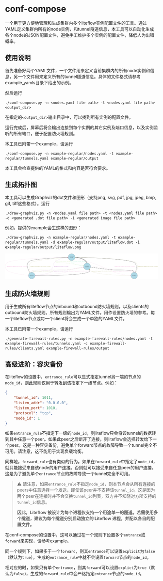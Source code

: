 # conf-compose
一个用于更方便地管理和生成集群内多个liteflow实例配置文件的工具。通过YAML定义集群内所有的node实例，和tunnel隧道信息，本工具可以自动化生成各个node的JSON配置文件，避免手工维护多个实例的配置文件，降低人为出错概率。

## 使用说明
首先准备好两个YAML文件，一个文件用来定义当前集群内的所有node实例和信息，另一个文件用来定义所有的tunnel隧道信息。具体的文件格式请参考example_yamls目录下给出的示例。

然后运行
```
./conf-compose.py -n <nodes.yaml file path> -t <nodes.yaml file path> <output_dir>
```

在指定的`<output_dir>`输出目录中，可以找到所有实例的配置文件。

运行完成后，屏幕后将会输出连接到每个实例的其它实例及端口信息，以及实例监听的所有端口，便于配置防火墙规则。

本工具已附带一个example，请运行
```
./conf-compose.py -n example-regular/nodes.yaml -t example-regular/tunnels.yaml example-regular/output
```

本工具会检查提供的YAML的格式和内容是否符合要求。

## 生成拓扑图
本工具可以生成Graphviz的dot文件和图形（支持png, svg, pdf, jpg, jpeg, bmp, gif, tiff这些格式）。运行
```
./draw-graphviz.py -n <nodes.yaml file path> -t <nodes.yaml file path> -d <generated .dot file path> -i <generated image file path>
```

例如，提供的example会生这样的图形：
```
./draw-graphviz.py -n example-regular/nodes.yaml -t example-regular/tunnels.yaml -d example-regular/output/liteflow.dot -i example-regular/output/liteflow.png
```
![liteflow.png](./example-regular/output/liteflow.png)

## 生成防火墙规则
用于生成所有liteflow节点的inbound和outbound防火墙规则，以及clients的outbound防火墙规则。所有规则输出为YAML文件，用作设置防火墙的参考。每一个liteflow节点或每一个client将会生成一个单独的YAML文件。

本工具已附带一个example，请运行
```
./generate-firewall-rules.py -n example-firewall-rules/nodes.yaml -t example-firewall-rules/tunnels.yaml -c example-firewall-rules/clients.yaml example-firewall-rules/output
```

## 高级进阶：容灾备份
在liteflow的设置中，`entrance_rule`可以显式指定tunnel另一端的节点的`node_id`，则此规则仅用于转发到该指定下一级节点。例如：
```json
{
    "tunnel_id": 1011,
    "listen_addr": "0.0.0.0",
    "listen_port": 1010,
    "protocol": "tcp",
    "node_id": 1
}
```

如果`entrance_rule`不指定下一级的`node_id`，则liteflow只会将该tunnel的数据转到其中任意一个peer。如果此peer之后断开了连接，则liteflow会选择转发给下一个peer。这是一种容灾备份，避免单个forward节点的故障导致一个tunnel完全不可用。请注意，这不能用于实现负载均衡。

同样地，`forward_rule`也有类似的行为。如果在`forward_rule`中指定了`node_id`，就只能接受来自该node的用户连接。否则就可以接受来自任意peer的用户连接。这是为了避免单个`entrance`节点的故障导致一个tunnel完全不可用。

> ⚠️ 请注意，如果`entrance_rule`不指定`node_id`，则本节点会从所有连接的peers中任意选择一个发送，即使该peer并不支持该`tunnel_id`。这是因为两个peer在连接时并不会交换`tunnel_id`列表，双方并不知晓对方所支持的`tunnel_id`信息。
>
> **因此，Liteflow 被设计为每个进程仅支持一个用途单一的隧道。若需使用多个隧道，建议为每个隧道分别启动独立的 Liteflow 进程，并配以各自的配置文件。**

在conf-compose的设置中，这可以通过在一个规则下设置多个`entrance`或`forward`来实现，请参考example。

同一个规则下，如果多于一个`forward`，则其`entrance`可以设置`explicit`为`false`（默认为`true`），生成的`entrance_rule`中就不会设置`forward`节点的`node_id`。

相对应的时，如果只有单个`entrance`，则其`forward`可以设置`explict`为`true`（默认为`false`)，生成的`forward_rule`中会严格指定`entrance`节点的`node_id`。